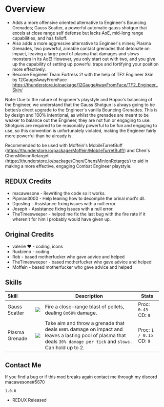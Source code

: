 # Overview

- Adds a more offensive oriented alternative to Engineer's Bouncing Grenades; Gauss Scatter, a powerful automatic gauss shotgun that excels at close range self defense but lacks AoE, mid-long range capabilities, and has falloff.
- Also adds a more aggressive alternative to Engineer's mines; Plasma Grenades, two powerful, aimable contact grenades that detonate on impact, leaving a large pool of plasma that damages and slows monsters in its AoE! However, you only start out with two, and you give up the capability of setting up powerful traps and fortifying your position more effectively.
- Become Engineer Team Fortress 2! with the help of TF2 Engineer Skin by 12GaugeAwayFromFace https://thunderstore.io/package/12GaugeAwayFromFace/TF2_Engineer_Skin/

Note: Due to the nature of Engineer's playstyle and Hopoo's balancing of the Engineer, we understand that the Gauss Shotgun is always going to be better/a direct upgrade to the Engineer's vanilla Bouncing Grenades. This is by design and 100% intentional, as whilst the grenades are meant to be weaker to balance out the Engineer, they are not fun or engaging to use. Shotguns are required to be reasonably powerful to be fun and engaging to use, so this convention is unfortunately violated, making the Engineer fairly more powerful than he already is.

Recommended to be used with Moffein's MobileTurretBuff (https://thunderstore.io/package/Moffein/MobileTurretBuff/) and Chen's ChensMinionRetarget (https://thunderstore.io/package/Chen/ChensMinionRetarget/) to aid in making a more effective, engaging Combat Engineer playstyle.

## REDUX Credits
- macawesone - Rewriting the code so it works.
- Pipman3000 - Help leaning how to decompile the orinal mod's dll.
- Dgosling - Assistance fixing issues with a null error.
- Joseph - Assistance fixing issues with a null error.
- TheTimesweeper - helped me fix the last bug with the fire rate if it wheren't for him I probably would have given up.

## Original Credits
- valerie ♥ - coding, icons
- Ruxbieno - coding
- Rob - based motherfucker who gave advice and helped
- TheTimesweeper - based motherfucker who gave advice and helped
- Moffein - based motherfucker who gave advice and helped

## Skills

| Skill | | Description | Stats |
|:-|-|------|-|
| Gauss Scatter | ![](https://cdn.discordapp.com/attachments/793722172497068082/827540854280683523/itriedtomakeashotgun.png) | Fire a close-range blast of pellets, dealing `8x60%` damage. | Proc: `0.45` CD: `0` |
| Plasma Grenade | ![](https://cdn.discordapp.com/attachments/821486358304391210/828128463797878804/grenade1.png) | Take aim and throw a grenade that deals `600%` damage on impact and leaves a lasting pool of plasma that deals `30% damage per tick` and `slows.` Can hold up to 2. | Proc: `1 / 0.15` CD: `8` |

## Contact Me

If you find a bug or if this mod breaks again contact me through my discord macawesone#5670

`1.0.0`
- REDUX Released
